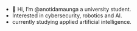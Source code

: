 - 👋 Hi, I’m @anotidamaunga a university student.
- Interested in cybersecurity, robotics and AI.
- currently studying applied artificial intelligence.


<!---
anotidamaunga/anotidamaunga is a ✨ special ✨ repository because its `README.md` (this file) appears on your GitHub profile.
You can click the Preview link to take a look at your changes.
--->
